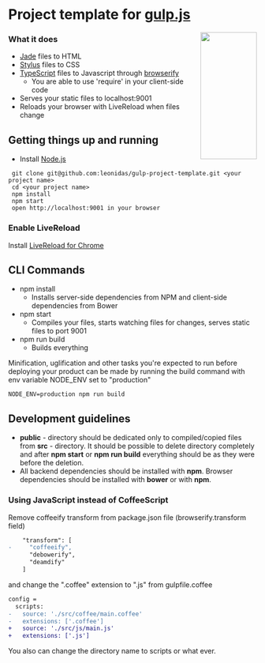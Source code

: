 # Project template for [gulp.js](http://gulpjs.com/)
<img width="114px" height="257px" align="right" src="https://raw.githubusercontent.com/gulpjs/artwork/master/gulp-2x.png"/>

### What it does
* [Jade](http://jade-lang.com) files to HTML
* [Stylus](http://learnboost.github.io/stylus) files to CSS
* [TypeScript](http://www.typescriptlang.org/) files to Javascript through [browserify](http://browserify.org/)
    * You are able to use 'require' in your client-side code
* Serves your static files to localhost:9001
* Reloads your browser with LiveReload when files change

## Getting things up and running
- Install [Node.js](http://nodejs.org)

```
 git clone git@github.com:leonidas/gulp-project-template.git <your project name>
 cd <your project name>
 npm install
 npm start
 open http://localhost:9001 in your browser
````
### Enable LiveReload
Install [LiveReload for Chrome](https://chrome.google.com/webstore/detail/livereload/jnihajbhpnppcggbcgedagnkighmdlei?hl=en)

## CLI Commands
* npm install
    * Installs server-side dependencies from NPM and client-side dependencies from Bower
* npm start
    * Compiles your files, starts watching files for changes, serves static files to port 9001
* npm run build
    * Builds everything

Minification, uglification and other tasks you're expected to run before deploying your product can be made by running the build command with env variable NODE_ENV set to "production"

    NODE_ENV=production npm run build

## Development guidelines
* **public** - directory should be dedicated only to compiled/copied files from **src** - directory.
  It should be possible to delete directory completely and after **npm start** or **npm run build** everything should be as they were before the deletion.
* All backend dependencies should be installed with **npm**. Browser dependencies should be installed with **bower** or with **npm**.

### Using JavaScript instead of CoffeeScript
Remove coffeeify transform from package.json file (browserify.transform field)
```diff
    "transform": [
-     "coffeeify",
      "debowerify",
      "deamdify"
    ]
```

and change the ".coffee" extension to ".js" from gulpfile.coffee
```diff
config =
  scripts:
-   source: './src/coffee/main.coffee'
-   extensions: ['.coffee']
+   source: './src/js/main.js'
+   extensions: ['.js']
```
You also can change the directory name to scripts or what ever.
